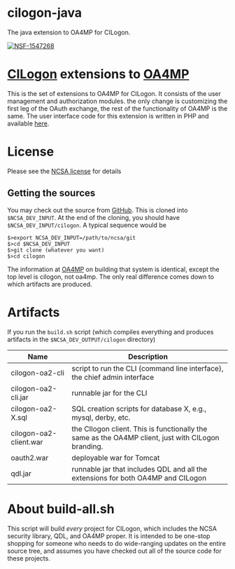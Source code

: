 # cilogon-java
The java extension to OA4MP for CILogon.

[![NSF-1547268](https://img.shields.io/badge/NSF-1547268-blue.svg)](https://nsf.gov/awardsearch/showAward?AWD_ID=1547268)

# [CILogon](https://www.cilogon.org) extensions to [OA4MP](https://oa4mp.org)

This is the set of extensions to OA4MP for CILogon. It consists of the user management and authorization
modules. the only change is customizing the first leg of the OAuth exchange, the rest of the functionality
of OA4MP is the same. The user interface code for this extension is written in PHP and available [here](https://github.com/cilogon/service).

# License

Please see the [NCSA license](https://github.com/cilogon/oauth2-cilogon/blob/master/LICENSE) for details

## Getting the sources

You may check out the source from [GitHub](https://github.com/ncsa/cilogon-java). This is
cloned into `$NCSA_DEV_INPUT`. At the end of the cloning, you should have `$NCSA_DEV_INPUT/cilogon`.
A typical sequence would be
```
$>export NCSA_DEV_INPUT=/path/to/ncsa/git
$>cd $NCSA_DEV_INPUT
$>git clone (whatever you want)
$>cd cilogon
```
The information at [OA4MP](https://github.com/ncsa/oa4mp) on building that system is identical, except
the top level is cilogon, not oa4mp. The only real difference comes down to which artifacts are produced.

# Artifacts

If you run the `build.sh` script (which compiles everything and produces artifacts in the `$NCSA_DEV_OUTPUT/cilogon`
directory)

| Name                   | Description                                                                                        |
|------------------------|----------------------------------------------------------------------------------------------------|
| cilogon-oa2-cli        | script to run the CLI (command line interface), the chief admin interface                          |
 | cilogon-oa2-cli.jar    | runnable jar for the CLI                                                                           |
 | cilogon-oa2-X.sql      | SQL creation scripts for database X, e.g., mysql, derby, etc.                                      |
 | cilogon-oa2-client.war | the CIlogon client. This is functionally the same as the OA4MP client, just with CILogon branding. |
 | oauth2.war             | deployable war for Tomcat                                                                          |
 | qdl.jar                | runnable jar that includes QDL and all the extensions for both OA4MP and CILogon                   |

 # About build-all.sh

This script will build _every_ project for CILogon, which includes the NCSA security library, QDL, and OA4MP
proper. It is intended to be one-stop shopping for someone who needs to do wide-ranging updates on the
entire source tree, and assumes you have checked out all of the source code for these projects.